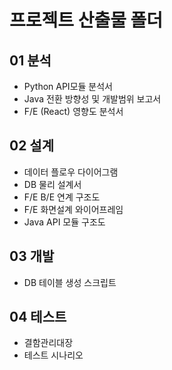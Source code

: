 # 프로젝트 산출물 폴더

## 01 분석
- Python API모듈 분석서
- Java 전환 방향성 및 개발범위 보고서
- F/E (React) 영향도 분석서

## 02 설계
- 데이터 플로우 다이어그램
- DB 물리 설계서
- F/E B/E 연계 구조도
- F/E 화면설계 와이어프레임
- Java API 모듈 구조도

## 03 개발
- DB 테이블 생성 스크립트

## 04 테스트
- 결함관리대장
- 테스트 시나리오


